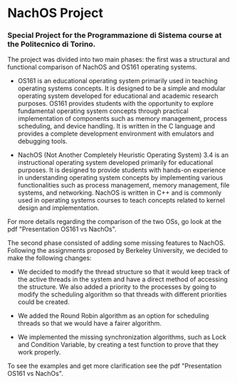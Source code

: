 # NachOS Project 

### Special Project for the Programmazione di Sistema course at the Politecnico di Torino.

The project was divided into two main phases: the first was a structural and functional comparison of NachOS and OS161 operating systems. 

- OS161 is an educational operating system primarily used in teaching operating systems concepts. It is designed to be a simple and modular operating system developed for educational and academic research purposes. OS161 provides students with the opportunity to explore fundamental operating system concepts through practical implementation of components such as memory management, process scheduling, and device handling. It is written in the C language and provides a complete development environment with emulators and debugging tools.

- NachOS (Not Another Completely Heuristic Operating System) 3.4 is an instructional operating system developed primarily for educational purposes. It is designed to provide students with hands-on experience in understanding operating system concepts by implementing various functionalities such as process management, memory management, file systems, and networking. NachOS is written in C++ and is commonly used in operating systems courses to teach concepts related to kernel design and implementation.

For more details regarding the comparison of the two OSs, go look at the pdf "Presentation OS161 vs NachOs".

The second phase consisted of adding some missing features to NachOS. Following the assignments proposed by Berkeley University, we decided to make the following changes:
-  We decided to modify the thread structure so that it would keep track of the active threads in the system and have a direct method of accessing the structure. We also added a priority to the processes by going to modify the scheduling algorithm so that threads with different priorities could be created.

- We added the Round Robin algorithm as an option for scheduling threads so that we would have a fairer algorithm.

- We implemented the missing synchronization algorithms, such as Lock and Condition Variable, by creating a test function to prove that they work properly.

To see the examples and get more clarification see the pdf "Presentation OS161 vs NachOs".


